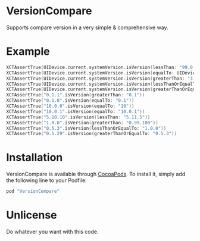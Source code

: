 # VersionCompare
Supports compare version in a very simple &amp; comprehensive way.

# Example
```Swift
XCTAssertTrue(UIDevice.current.systemVersion.isVersion(lessThan: "99.0.0"))
XCTAssertTrue(UIDevice.current.systemVersion.isVersion(equalTo: UIDevice.current.systemVersion))
XCTAssertTrue(UIDevice.current.systemVersion.isVersion(greaterThan: "3.5.99"))
XCTAssertTrue(UIDevice.current.systemVersion.isVersion(lessThanOrEqualTo: "13.5.99"))
XCTAssertTrue(UIDevice.current.systemVersion.isVersion(greaterThanOrEqualTo: UIDevice.current.systemVersion))
XCTAssertTrue("0.1.1".isVersion(greaterThan: "0.1"))
XCTAssertTrue("0.1.0".isVersion(equalTo: "0.1"))
XCTAssertTrue("10.0.0".isVersion(equalTo: "10"))
XCTAssertTrue("10.0.1".isVersion(equalTo: "10.0.1"))
XCTAssertTrue("5.10.10".isVersion(lessThan: "5.11.5"))
XCTAssertTrue("1.0.0".isVersion(greaterThan: "0.99.100"))
XCTAssertTrue("0.5.3".isVersion(lessThanOrEqualTo: "1.0.0"))
XCTAssertTrue("0.5.29".isVersion(greaterThanOrEqualTo: "0.5.3"))
```

# Installation

VersionCompare is available through [CocoaPods](http://cocoapods.org). To install
it, simply add the following line to your Podfile:

```ruby
pod "VersionCompare"
```

# Unlicense
Do whatever you want with this code.

